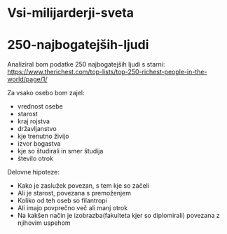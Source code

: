 # Vsi-milijarderji-sveta

# 250-najbogatejših-ljudi

Analiziral bom podatke 250 najbogatejših ljudi s starni:
https://www.therichest.com/top-lists/top-250-richest-people-in-the-world/page/1/

Za vsako osebo bom zajel:
- vrednost osebe
- starost
- kraj rojstva
- državljanstvo
- kje trenutno živijo
- izvor bogastva
- kje so študirali in smer študija
- število otrok

Delovne hipoteze:
- Kako je zaslužek povezan, s tem kje so začeli
- Ali je starost, povezana s premoženjem
- Koliko od teh oseb so filantropi
- Ali imajo povprečno več ali manj otrok
- Na kakšen način je izobrazba(fakulteta kjer so diplomirali) povezana z njihovim uspehom
